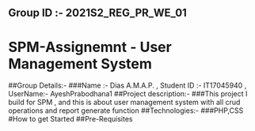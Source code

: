 ## Group ID :- 2021S2_REG_PR_WE_01
# SPM-Assignemnt - User Management System
##Group Details:-
###Name :- Dias A.M.A.P. , Student ID :- IT17045940 , UserName:- AyeshPrabodhana1
##Project description:-
###This project I build for SPM , and this is about user management system with all crud operations and report generate function
##Technologies:-
###PHP,CSS
#How to get Started
##Pre-Requisites
###
